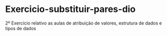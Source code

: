 # Exercicio-substituir-pares-dio
2º Exercicio relativo as aulas de atribuição de valores, estrutura de dados e tipos de dados
